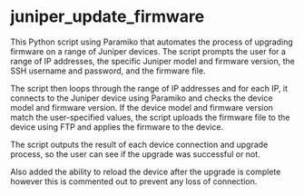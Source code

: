 # juniper_update_firmware

This Python script using Paramiko that automates the process of upgrading firmware on a range of Juniper devices. The script prompts the user for a range of IP addresses, the specific Juniper model and firmware version, the SSH username and password, and the firmware file.

The script then loops through the range of IP addresses and for each IP, it connects to the Juniper device using Paramiko and checks the device model and firmware version. If the device model and firmware version match the user-specified values, the script uploads the firmware file to the device using FTP and applies the firmware to the device.

The script outputs the result of each device connection and upgrade process, so the user can see if the upgrade was successful or not.

Also added the ability to reload the device after the upgrade is complete however this is commented out to prevent any loss of connection.
